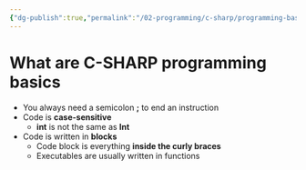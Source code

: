```yaml
---
{"dg-publish":true,"permalink":"/02-programming/c-sharp/programming-basics/"}
---
```


# What are C-SHARP programming basics
- You always need a semicolon **;** to end an instruction
- Code is **case-sensitive**
	- **int** is not the same as **Int**
- Code is written in **blocks**
	- Code block is everything **inside the curly braces**
	- Executables are usually written in functions